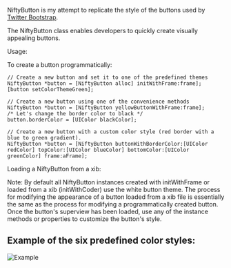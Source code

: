 NiftyButton is my attempt to replicate the style of the buttons used by [Twitter Bootstrap](http://twitter.github.com/bootstrap/components.html#buttonDropdowns).

The NiftyButton class enables developers to quickly create visually appealing buttons.     

Usage:

To create a button programmatically:

```
// Create a new button and set it to one of the predefined themes
NiftyButton *button = [NiftyButton alloc] initWithFrame:frame];
[button setColorThemeGreen];

// Create a new button using one of the convenience methods
NiftyButton *button = [NiftyButton yellowButtonWithFrame:frame];
/* Let's change the border color to black */
button.borderColor = [UIColor blackColor];

// Create a new button with a custom color style (red border with a blue to green gradient).
NiftyButton *button = [NiftyButton buttonWithBorderColor:[UIColor redColor] topColor:[UIColor blueColor] bottomColor:[UIColor greenColor] frame:aFrame];
```

Loading a NiftyButton from a xib:

Note: By default all NiftyButton instances created with initWithFrame or loaded from a xib (initWithCoder) use the white button theme.
The process for modifying the appearance of a button loaded from a xib file is essentially the same as the process for modifying a programmatically created button.  Once the button's superview has been loaded, use any of the instance methods or properties to customize the button's style.

## Example of the six predefined color styles:

![Example](http://i.imgur.com/Yv5rQ.png)

